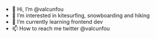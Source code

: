 - 👋 Hi, I’m @valcunfou
- 👀 I’m interested in kitesurfing, snowboarding and hiking
- 🌱 I’m currently learning frontend dev
- 📫 How to reach me twitter @valcunfou

<!---
valcunfou/valcunfou is a ✨ special ✨ repository because its `README.md` (this file) appears on your GitHub profile.
You can click the Preview link to take a look at your changes.
--->
